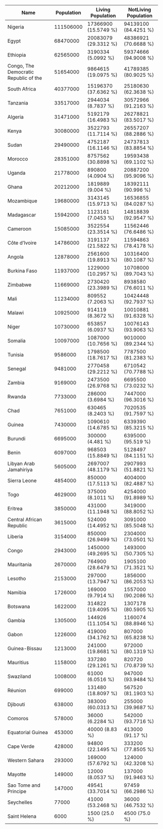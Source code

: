 | Name | Population | Living Population | NotLiving Population | 
| --- | --- | --- | --- | 
 | Nigeria | 111506000 | 17366900 (15.5749 %)| 94139100 (84.4251 %) |
 | Egypt | 68470000 | 20083079 (29.3312 %)| 48386921 (70.6688 %) |
 | Ethiopia | 62565000 | 3190334 (5.0992 %)| 59374666 (94.9008 %) |
 | Congo, The Democratic Republic of the | 51654000 | 9864615 (19.0975 %)| 41789385 (80.9025 %) |
 | South Africa | 40377000 | 15196370 (37.6362 %)| 25180630 (62.3638 %) |
 | Tanzania | 33517000 | 2944034 (8.7837 %)| 30572966 (91.2163 %) |
 | Algeria | 31471000 | 5192179 (16.4983 %)| 26278821 (83.5017 %) |
 | Kenya | 30080000 | 3522793 (11.7114 %)| 26557207 (88.2886 %) |
 | Sudan | 29490000 | 4752187 (16.1146 %)| 24737813 (83.8854 %) |
 | Morocco | 28351000 | 8757562 (30.8898 %)| 19593438 (69.1102 %) |
 | Uganda | 21778000 | 890800 (4.0904 %)| 20887200 (95.9096 %) |
 | Ghana | 20212000 | 1819889 (9.004 %)| 18392111 (90.996 %) |
 | Mozambique | 19680000 | 3143145 (15.9713 %)| 16536855 (84.0287 %) |
 | Madagascar | 15942000 | 1123161 (7.0453 %)| 14818839 (92.9547 %) |
 | Cameroon | 15085000 | 3522554 (23.3514 %)| 11562446 (76.6486 %) |
 | Côte d’Ivoire | 14786000 | 3191137 (21.5822 %)| 11594863 (78.4178 %) |
 | Angola | 12878000 | 2561600 (19.8913 %)| 10316400 (80.1087 %) |
 | Burkina Faso | 11937000 | 1229000 (10.2957 %)| 10708000 (89.7043 %) |
 | Zimbabwe | 11669000 | 2730420 (23.3989 %)| 8938580 (76.6011 %) |
 | Mali | 11234000 | 809552 (7.2063 %)| 10424448 (92.7937 %) |
 | Malawi | 10925000 | 914119 (8.3672 %)| 10010881 (91.6328 %) |
 | Niger | 10730000 | 653857 (6.0937 %)| 10076143 (93.9063 %) |
 | Somalia | 10097000 | 1087000 (10.7656 %)| 9010000 (89.2344 %) |
 | Tunisia | 9586000 | 1798500 (18.7617 %)| 7787500 (81.2383 %) |
 | Senegal | 9481000 | 2770458 (29.2212 %)| 6710542 (70.7788 %) |
 | Zambia | 9169000 | 2473500 (26.9768 %)| 6695500 (73.0232 %) |
 | Rwanda | 7733000 | 286000 (3.6984 %)| 7447000 (96.3016 %) |
 | Chad | 7651000 | 630465 (8.2403 %)| 7020535 (91.7597 %) |
 | Guinea | 7430000 | 1090610 (14.6785 %)| 6339390 (85.3215 %) |
 | Burundi | 6695000 | 300000 (4.481 %)| 6395000 (95.519 %) |
 | Benin | 6097000 | 968503 (15.8849 %)| 5128497 (84.1151 %) |
 | Libyan Arab Jamahiriya | 5605000 | 2697007 (48.1179 %)| 2907993 (51.8821 %) |
 | Sierra Leone | 4854000 | 850000 (17.5113 %)| 4004000 (82.4887 %) |
 | Togo | 4629000 | 375000 (8.1011 %)| 4254000 (91.8989 %) |
 | Eritrea | 3850000 | 431000 (11.1948 %)| 3419000 (88.8052 %) |
 | Central African Republic | 3615000 | 524000 (14.4952 %)| 3091000 (85.5048 %) |
 | Liberia | 3154000 | 850000 (26.9499 %)| 2304000 (73.0501 %) |
 | Congo | 2943000 | 1450000 (49.2695 %)| 1493000 (50.7305 %) |
 | Mauritania | 2670000 | 764900 (28.6479 %)| 1905100 (71.3521 %) |
 | Lesotho | 2153000 | 297000 (13.7947 %)| 1856000 (86.2053 %) |
 | Namibia | 1726000 | 169000 (9.7914 %)| 1557000 (90.2086 %) |
 | Botswana | 1622000 | 314822 (19.4095 %)| 1307178 (80.5905 %) |
 | Gambia | 1305000 | 144926 (11.1054 %)| 1160074 (88.8946 %) |
 | Gabon | 1226000 | 419000 (34.1762 %)| 807000 (65.8238 %) |
 | Guinea-Bissau | 1213000 | 241000 (19.8681 %)| 972000 (80.1319 %) |
 | Mauritius | 1158000 | 337280 (29.1261 %)| 820720 (70.8739 %) |
 | Swaziland | 1008000 | 61000 (6.0516 %)| 947000 (93.9484 %) |
 | Réunion | 699000 | 131480 (18.8097 %)| 567520 (81.1903 %) |
 | Djibouti | 638000 | 383000 (60.0313 %)| 255000 (39.9687 %) |
 | Comoros | 578000 | 36000 (6.2284 %)| 542000 (93.7716 %) |
 | Equatorial Guinea | 453000 | 40000 (8.83 %)| 413000 (91.17 %) |
 | Cape Verde | 428000 | 94800 (22.1495 %)| 333200 (77.8505 %) |
 | Western Sahara | 293000 | 169000 (57.6792 %)| 124000 (42.3208 %) |
 | Mayotte | 149000 | 12000 (8.0537 %)| 137000 (91.9463 %) |
 | Sao Tome and Principe | 147000 | 49541 (33.7014 %)| 97459 (66.2986 %) |
 | Seychelles | 77000 | 41000 (53.2468 %)| 36000 (46.7532 %) |
 | Saint Helena | 6000 | 1500 (25.0 %)| 4500 (75.0 %) |
